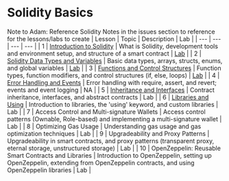 # Solidity Basics
Note to Adam: Reference Solidity Notes in the issues section to reference for the lessons/labs to create
| Lesson | Topic | Description | Lab |
| --- | --- | --- | --- |
| 1 | [Introduction to Solidity](https://github.com/joinpursuit/pursuit-crypto-lessons/blob/main/solidity_basics/lessons/lesson_1.md) | What is Solidity, development tools and environment setup, and structure of a smart contract | [Lab](https://github.com/joinpursuit/pursuit-crypto-lessons/blob/main/solidity_basics/lessons/lesson_1_lab.md) |
| 2 | [Solidity Data Types and Variables](https://github.com/joinpursuit/pursuit-crypto-lessons/blob/main/solidity_basics/lessons/lesson_2.md) | Basic data types, arrays, structs, enums, and global variables | [Lab](https://github.com/joinpursuit/pursuit-crypto-lessons/blob/main/solidity_basics/lessons/lesson_2_lab.md) |
| 3 | [Functions and Control Structures](https://github.com/joinpursuit/pursuit-crypto-lessons/blob/main/solidity_basics/lessons/lesson_3.md) | Function types, function modifiers, and control structures (if, else, loops) | [Lab](https://github.com/joinpursuit/pursuit-crypto-lessons/blob/main/solidity_basics/lessons/lesson_3_lab.md) |
| 4 | [Error Handling and Events](https://github.com/joinpursuit/pursuit-crypto-lessons/blob/main/solidity_basics/lessons/lesson_4.md) | Error handling with require, assert, and revert; events and event logging | NA |
| 5 | [Inheritance and Interfaces](https://github.com/joinpursuit/pursuit-crypto-lessons/blob/main/solidity_basics/lessons/lesson_5.md) | Contract inheritance, interfaces, and abstract contracts | Lab |
| 6 | [Libraries and Using](https://github.com/joinpursuit/pursuit-crypto-lessons/blob/main/solidity_basics/lessons/lesson_6.md) | Introduction to libraries, the 'using' keyword, and custom libraries | Lab |
| 7 | Access Control and Multi-signature Wallets | Access control patterns (Ownable, Role-based) and implementing a multi-signature wallet | Lab |
| 8 | Optimizing Gas Usage | Understanding gas usage and gas optimization techniques | Lab |
| 9 | Upgradeability and Proxy Patterns | Upgradeability in smart contracts, and proxy patterns (transparent proxy, eternal storage, unstructured storage) | Lab |
| 10 | OpenZeppelin: Reusable Smart Contracts and Libraries | Introduction to OpenZeppelin, setting up OpenZeppelin, extending from OpenZeppelin contracts, and using OpenZeppelin libraries | Lab |
